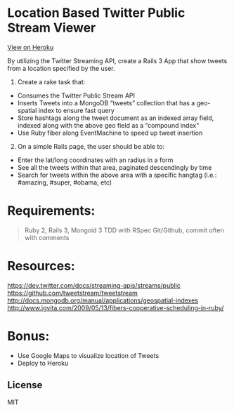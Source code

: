 Location Based Twitter Public Stream Viewer
=========
[View on Heroku](http://secret-refuge-1214.herokuapp.com/)

By utilizing the Twitter Streaming API,
create a Rails 3 App that show tweets from a location specified by the user.

1. Create a rake task that:
  - Consumes the Twitter Public Stream API
  - Inserts Tweets into a MongoDB “tweets” collection that has a geo-spatial index to ensure fast query
  - Store hashtags along the tweet document as an indexed array field, indexed along with the above geo field as a “compound index"
  - Use Ruby fiber along EventMachine to speed up tweet insertion

2.  On a simple Rails page, the user should be able to:
  - Enter the lat/long coordinates with an radius in a form
  - See all the tweets within that area, paginated descendingly by time
  - Search for tweets within the above area with a specific hangtag (i.e.: #amazing, #super, #obama, etc)

Requirements:
=========

>Ruby 2, Rails 3, Mongoid 3
>TDD with RSpec
>Git/Github, commit often with comments

Resources: 
=========
https://dev.twitter.com/docs/streaming-apis/streams/public
https://github.com/tweetstream/tweetstream
http://docs.mongodb.org/manual/applications/geospatial-indexes
http://www.igvita.com/2009/05/13/fibers-cooperative-scheduling-in-ruby/

Bonus:
=====
- Use Google Maps to visualize location of Tweets
- Deploy to Heroku


License
----

MIT
